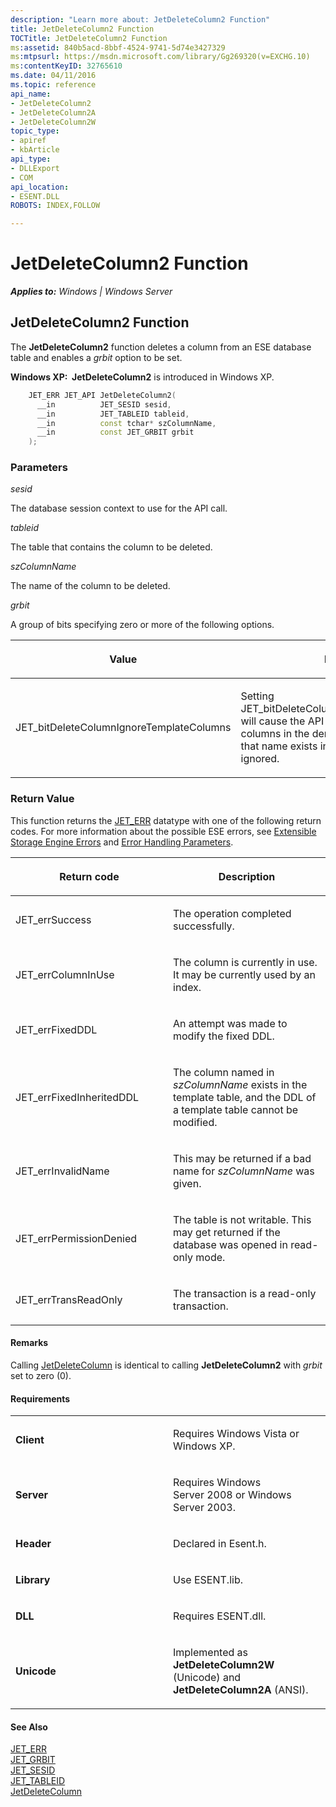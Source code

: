```yaml
---
description: "Learn more about: JetDeleteColumn2 Function"
title: JetDeleteColumn2 Function
TOCTitle: JetDeleteColumn2 Function
ms:assetid: 840b5acd-8bbf-4524-9741-5d74e3427329
ms:mtpsurl: https://msdn.microsoft.com/library/Gg269320(v=EXCHG.10)
ms:contentKeyID: 32765610
ms.date: 04/11/2016
ms.topic: reference
api_name: 
- JetDeleteColumn2
- JetDeleteColumn2A
- JetDeleteColumn2W
topic_type: 
- apiref
- kbArticle
api_type: 
- DLLExport
- COM
api_location: 
- ESENT.DLL
ROBOTS: INDEX,FOLLOW

---
```


# JetDeleteColumn2 Function


_**Applies to:** Windows | Windows Server_

## JetDeleteColumn2 Function

The **JetDeleteColumn2** function deletes a column from an ESE database table and enables a *grbit* option to be set.

**Windows XP:  JetDeleteColumn2** is introduced in Windows XP.

```cpp
    JET_ERR JET_API JetDeleteColumn2(
      __in          JET_SESID sesid,
      __in          JET_TABLEID tableid,
      __in          const tchar* szColumnName,
      __in          const JET_GRBIT grbit
    );
```

### Parameters

*sesid*

The database session context to use for the API call.

*tableid*

The table that contains the column to be deleted.

*szColumnName*

The name of the column to be deleted.

*grbit*

A group of bits specifying zero or more of the following options.

<table>
<colgroup>
<col style="width: 50%" />
<col style="width: 50%" />
</colgroup>
<thead>
<tr class="header">
<th><p>Value</p></th>
<th><p>Meaning</p></th>
</tr>
</thead>
<tbody>
<tr class="odd">
<td><p>JET_bitDeleteColumnIgnoreTemplateColumns</p></td>
<td><p>Setting JET_bitDeleteColumIgnoreTemplateColumns will cause the API to only attempt to delete columns in the derived table. If a column of that name exists in the base table it will be ignored.</p></td>
</tr>
</tbody>
</table>


### Return Value

This function returns the [JET_ERR](./jet-err.md) datatype with one of the following return codes. For more information about the possible ESE errors, see [Extensible Storage Engine Errors](./extensible-storage-engine-errors.md) and [Error Handling Parameters](./error-handling-parameters.md).

<table>
<colgroup>
<col style="width: 50%" />
<col style="width: 50%" />
</colgroup>
<thead>
<tr class="header">
<th><p>Return code</p></th>
<th><p>Description</p></th>
</tr>
</thead>
<tbody>
<tr class="odd">
<td><p>JET_errSuccess</p></td>
<td><p>The operation completed successfully.</p></td>
</tr>
<tr class="even">
<td><p>JET_errColumnInUse</p></td>
<td><p>The column is currently in use. It may be currently used by an index.</p></td>
</tr>
<tr class="odd">
<td><p>JET_errFixedDDL</p></td>
<td><p>An attempt was made to modify the fixed DDL.</p></td>
</tr>
<tr class="even">
<td><p>JET_errFixedInheritedDDL</p></td>
<td><p>The column named in <em>szColumnName</em> exists in the template table, and the DDL of a template table cannot be modified.</p></td>
</tr>
<tr class="odd">
<td><p>JET_errInvalidName</p></td>
<td><p>This may be returned if a bad name for <em>szColumnName</em> was given.</p></td>
</tr>
<tr class="even">
<td><p>JET_errPermissionDenied</p></td>
<td><p>The table is not writable. This may get returned if the database was opened in read-only mode.</p></td>
</tr>
<tr class="odd">
<td><p>JET_errTransReadOnly</p></td>
<td><p>The transaction is a read-only transaction.</p></td>
</tr>
</tbody>
</table>


#### Remarks

Calling [JetDeleteColumn](./jetdeletecolumn-function.md) is identical to calling **JetDeleteColumn2** with *grbit* set to zero (0).

#### Requirements

<table>
<colgroup>
<col style="width: 50%" />
<col style="width: 50%" />
</colgroup>
<tbody>
<tr class="odd">
<td><p><strong>Client</strong></p></td>
<td><p>Requires Windows Vista or Windows XP.</p></td>
</tr>
<tr class="even">
<td><p><strong>Server</strong></p></td>
<td><p>Requires Windows Server 2008 or Windows Server 2003.</p></td>
</tr>
<tr class="odd">
<td><p><strong>Header</strong></p></td>
<td><p>Declared in Esent.h.</p></td>
</tr>
<tr class="even">
<td><p><strong>Library</strong></p></td>
<td><p>Use ESENT.lib.</p></td>
</tr>
<tr class="odd">
<td><p><strong>DLL</strong></p></td>
<td><p>Requires ESENT.dll.</p></td>
</tr>
<tr class="even">
<td><p><strong>Unicode</strong></p></td>
<td><p>Implemented as <strong>JetDeleteColumn2W</strong> (Unicode) and <strong>JetDeleteColumn2A</strong> (ANSI).</p></td>
</tr>
</tbody>
</table>


#### See Also

[JET_ERR](./jet-err.md)  
[JET_GRBIT](./jet-grbit.md)  
[JET_SESID](./jet-sesid.md)  
[JET_TABLEID](./jet-tableid.md)  
[JetDeleteColumn](./jetdeletecolumn-function.md)
